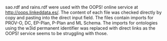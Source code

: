 sao.rdf and rains.rdf were used with the OOPS! online service at http://oops.linkeddata.es/. The content of each file was checked directly by copy and pasting into the direct input field. The files contain imports for PROV-O, DC, EP-Plan, P-Plan and ML Schema. The imports for ontologies using the w3id permanent identifier was replaced with direct links as the OOPS! service seems to be struggling with those.  
